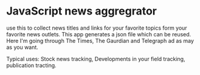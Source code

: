 # JavaScript news aggregrator 
use this to collect news titles and links for your favorite topics form your favorite news outlets.
This app generates a json file which can be reused. Here I'm going through The Times, The Gaurdian and Telegraph ad as may as you want. 

Typical uses: 
Stock news tracking, Developments in your field tracking, publication tracting. 

